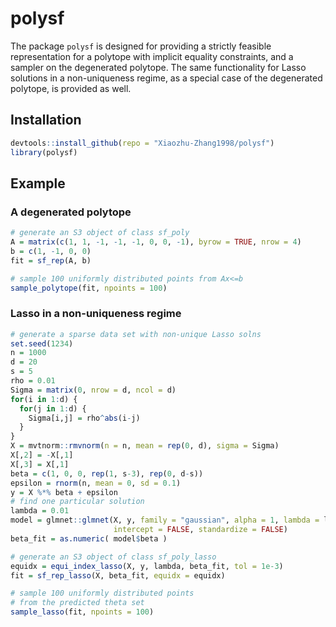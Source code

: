 
# polysf

<!-- badges: start -->
<!-- badges: end -->

The package `polysf` is designed for providing a strictly feasible representation for a polytope with implicit equality constraints, and a sampler on the degenerated polytope. The same functionality for Lasso solutions in a non-uniqueness regime, as a special case of the degenerated polytope, is provided as well.

## Installation

``` r
devtools::install_github(repo = "Xiaozhu-Zhang1998/polysf")
library(polysf)
```

## Example

### A degenerated polytope

``` r
# generate an S3 object of class sf_poly
A = matrix(c(1, 1, -1, -1, -1, 0, 0, -1), byrow = TRUE, nrow = 4)
b = c(1, -1, 0, 0)
fit = sf_rep(A, b)

# sample 100 uniformly distributed points from Ax<=b
sample_polytope(fit, npoints = 100)
```

### Lasso in a non-uniqueness regime

``` r
# generate a sparse data set with non-unique Lasso solns
set.seed(1234)
n = 1000
d = 20
s = 5
rho = 0.01
Sigma = matrix(0, nrow = d, ncol = d)
for(i in 1:d) {
  for(j in 1:d) {
    Sigma[i,j] = rho^abs(i-j)
  }
}
X = mvtnorm::rmvnorm(n = n, mean = rep(0, d), sigma = Sigma)
X[,2] = -X[,1]
X[,3] = X[,1]
beta = c(1, 0, 0, rep(1, s-3), rep(0, d-s))
epsilon = rnorm(n, mean = 0, sd = 0.1)
y = X %*% beta + epsilon
# find one particular solution 
lambda = 0.01
model = glmnet::glmnet(X, y, family = "gaussian", alpha = 1, lambda = lambda,
                       intercept = FALSE, standardize = FALSE)
beta_fit = as.numeric( model$beta )

# generate an S3 object of class sf_poly_lasso
equidx = equi_index_lasso(X, y, lambda, beta_fit, tol = 1e-3)
fit = sf_rep_lasso(X, beta_fit, equidx = equidx)

# sample 100 uniformly distributed points 
# from the predicted theta set
sample_lasso(fit, npoints = 100)
```
